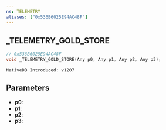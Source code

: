 ```yaml
---
ns: TELEMETRY
aliases: ["0x536B6025E94AC48F"]
---
```

## _TELEMETRY_GOLD_STORE

```c
// 0x536B6025E94AC48F
void _TELEMETRY_GOLD_STORE(Any p0, Any p1, Any p2, Any p3);
```

```
NativeDB Introduced: v1207
```

## Parameters
* **p0**:
* **p1**:
* **p2**:
* **p3**:
